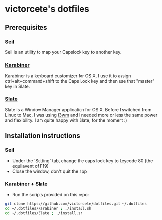 # victorcete's dotfiles

## Prerequisites

### [Seil](https://pqrs.org/osx/karabiner/seil.html.en)

Seil is an utility to map your Capslock key to another key.

### [Karabiner](https://pqrs.org/osx/karabiner/index.html.en)

Karabiner is a keyboard customizer for OS X, I use it to assign ctrl+alt+command+shift to the Caps Lock key and then use that "master" key in Slate.

### [Slate](https://github.com/jigish/slate)

Slate is a Window Manager application for OS X. Before I switched from Linux to Mac, I was using [i3wm](https://i3wm.org/) and I needed more or less the same power and flexibility. I am quite happy with Slate, for the moment :)

## Installation instructions

### Seil

- Under the 'Setting' tab, change the caps lock key to keycode 80 (the equilavent of F19)
- Close the window, don't quit the app

### Karabiner + Slate

- Run the scripts provided on this repo:
```bash
git clone https://github.com/victorcete/dotfiles.git ~/.dotfiles
cd ~/.dotfiles/Karabiner ; ./install.sh
cd ~/.dotfiles/Slate ; ./install.sh
```
